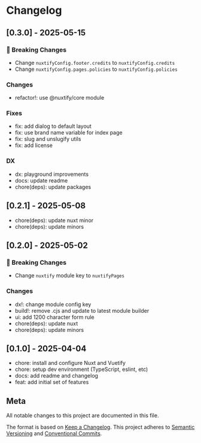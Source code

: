 # Changelog

## [0.3.0] - 2025-05-15

### 🚨 Breaking Changes

- Change `nuxtifyConfig.footer.credits` to `nuxtifyConfig.credits`
- Change `nuxtifyConfig.pages.policies` to `nuxtifyConfig.policies`

### Changes

- refactor!: use @nuxtify/core module

### Fixes

- fix: add dialog to default layout
- fix: use brand name variable for index page
- fix: slug and unslugify utils
- fix: add license

### DX

- dx: playground improvements
- docs: update readme
- chore(deps): update packages

## [0.2.1] - 2025-05-08

- chore(deps): update nuxt minor
- chore(deps): update minors

## [0.2.0] - 2025-05-02

### 🚨 Breaking Changes

- Change `nuxtify` module key to `nuxtifyPages`

### Changes

- dx!: change module config key
- build!: remove .cjs and update to latest module builder
- ui: add 1200 character form rule
- chore(deps): update nuxt
- chore(deps): update minors

## [0.1.0] - 2025-04-04

- chore: install and configure Nuxt and Vuetify
- chore: setup dev environment (TypeScript, eslint, etc)
- docs: add readme and changelog
- feat: add initial set of features

## Meta

All notable changes to this project are documented in this file.

The format is based on [Keep a Changelog](https://keepachangelog.com/en/1.0.0/).
This project adheres to [Semantic Versioning](https://semver.org/spec/v2.0.0.html) and [Conventional Commits](https://www.conventionalcommits.org/).
